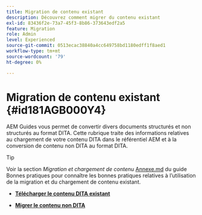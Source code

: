 ```yaml
---
title: Migration de contenu existant
description: Découvrez comment migrer du contenu existant
exl-id: 83436f2e-73a7-45f3-8b86-373643edf2a5
feature: Migration
role: Admin
level: Experienced
source-git-commit: 0513ecac38840a4cc649758bd1180edff1f8aed1
workflow-type: tm+mt
source-wordcount: '79'
ht-degree: 0%

---
```


# Migration de contenu existant {#id181AGB000Y4}

AEM Guides vous permet de convertir divers documents structurés et non structurés au format DITA. Cette rubrique traite des informations relatives au chargement de votre contenu DITA dans le référentiel AEM et à la conversion de contenu non DITA au format DITA.

>[!TIP]
>
> Voir la section *Migration et chargement de contenu* [Annexe.md](appendix.md) du guide Bonnes pratiques pour connaître les bonnes pratiques relatives à l’utilisation de la migration et du chargement de contenu existant.

- **[Télécharger le contenu DITA existant](migrate-content-upload-existing-dita-content.md)**

- **[Migrer le contenu non DITA](migrate-content-non-dita.md)**
